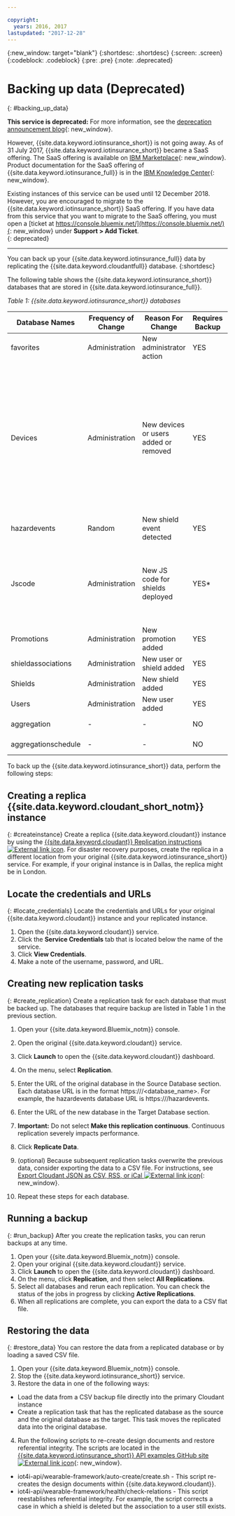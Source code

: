 ```yaml
---

copyright:
  years: 2016, 2017
lastupdated: "2017-12-28"
---
```


<!-- Common attributes used in the template are defined as follows: -->
{:new_window: target="blank"}
{:shortdesc: .shortdesc}
{:screen: .screen}
{:codeblock: .codeblock}
{:pre: .pre}
{:note: .deprecated}


<!-- {{site.data.keyword.iotinsurance_full}}  {{site.data.keyword.iotinsurance_short}}  -->

# Backing up data (Deprecated)
{: #backing_up_data}

**This service is deprecated:** For more information, see the [deprecation announcement blog](https://www.ibm.com/blogs/bluemix/2017/11/iot-for-insurance-on-bluemix-migrated-to-saas-offering/){: new_window}.

However, {{site.data.keyword.iotinsurance_short}} is not going away. As of 31 July 2017, {{site.data.keyword.iotinsurance_short}} became a SaaS offering. The SaaS offering is available on [IBM Marketplace](https://www.ibm.com/us-en/marketplace/ibm-iot-for-insurance){: new_window}. Product documentation for the SaaS offering of {{site.data.keyword.iotinsurance_full}} is in the [IBM Knowledge Center](https://www.ibm.com/support/knowledgecenter/SSQNYQ/iot-insurance/kc_welcome.html){: new_window}.

Existing instances of this service can be used until 12 December 2018. However, you are encouraged to migrate to the {{site.data.keyword.iotinsurance_short}} SaaS offering. If you have data from this service that you want to migrate to the SaaS offering, you must open a [ticket at https://console.bluemix.net/](https://console.bluemix.net/){: new_window} under **Support > Add Ticket**.  
{: deprecated}

---


You can back up your {{site.data.keyword.iotinsurance_full}} data by replicating the {{site.data.keyword.cloudantfull}} database.
{:shortdesc}

The following table shows the {{site.data.keyword.iotinsurance_short}} databases that are stored in {{site.data.keyword.iotinsurance_full}}.

*Table 1: {{site.data.keyword.iotinsurance_short}} databases*

Database Names| Frequency of Change| Reason For Change | Requires Backup | Comments
------------- | -------------| -------------| -------------| -------------
favorites|Administration|New administrator action|YES|-
Devices|Administration|New devices or users added or removed|YES| The transformer dynamically generates a table in memory and populates it with data from the device provider. For directly connected gateways, this table stores the devices.
hazardevents|Random|New shield event detected|YES|-
Jscode|Administration|New JS code for shields deployed|YES*| The administrator can optionally skip backup and deploy a new version of the JS code.
Promotions|Administration|New promotion added|YES|-
shieldassociations|Administration|New user or shield added|YES|-
Shields|Administration|New shield added|YES|-
Users|Administration|New user added|YES|-
aggregation|-|-|NO|Can be rebuilt.
aggregationschedule|-|-| NO|Can be rebuilt.

To back up the {{site.data.keyword.iotinsurance_short}} data, perform the following steps:

## Creating a replica {{site.data.keyword.cloudant_short_notm}} instance
{: #createinstance}
Create a replica {{site.data.keyword.cloudant}} instance by using the [{{site.data.keyword.cloudant}} Replication instructions ![External link icon](../../icons/launch-glyph.svg)](https://docs.cloudant.com/replication.html). For disaster recovery purposes, create the replica in a different location from your original {{site.data.keyword.iotinsurance_short}} service. For example, if your original instance is in Dallas, the replica might be in London.

## Locate the credentials and URLs
{: #locate_credentials}
Locate the credentials and URLs for your original {{site.data.keyword.cloudant}} instance and your replicated instance.
1. Open the {{site.data.keyword.cloudant}} service.
2. Click the **Service Credentials** tab that is located below the name of the service.
3. Click **View Credentials**.
4. Make a note of the username, password, and URL.

## Creating new replication tasks
{: #create_replication}
Create a replication task for each database that must be backed up. The databases that require backup are listed in Table 1 in the previous section.

1. Open your {{site.data.keyword.Bluemix_notm}} console.

2. Open the original {{site.data.keyword.cloudant}} service.

3. Click **Launch** to open the {{site.data.keyword.cloudant}} dashboard.

4. On the menu, select **Replication**.

5. Enter the URL of the original database in the Source Database section. Each database URL is in the format https://<CloudantbaseURL>/<database_name>.  For example, the hazardevents database URL is https://<CloudantbaseURL>/hazardevents.

6. Enter the URL of the new database in the Target Database section.

7. **Important:** Do not select **Make this replication continuous**.  Continuous replication severely impacts performance.

8. Click **Replicate Data**.  

9. (optional) Because subsequent replication tasks overwrite the previous data,  consider exporting the data to a CSV file.  For instructions, see [Export Cloudant JSON as CSV, RSS, or iCal ![External link icon](../../icons/launch-glyph.svg)](https://developer.ibm.com/clouddataservices/2015/09/22/export-cloudant-json-as-csv-rss-or-ical/){: new_window}.

10. Repeat these steps for each database.

## Running a backup
{: #run_backup}
After you create the replication tasks, you can rerun backups at any time.
1. Open your {{site.data.keyword.Bluemix_notm}} console.
2. Open your original {{site.data.keyword.cloudant}} service.
3. Click **Launch** to open the {{site.data.keyword.cloudant}} dashboard.
4. On the menu, click **Replication**, and then select **All Replications**.
5. Select all databases and rerun each replication. You can check the status of the jobs in progress by clicking **Active Replications**.
6. When all replications are complete, you can export the data to a CSV flat file.

## Restoring the data
{: #restore_data}
You can restore the data from a replicated database or by loading a saved CSV file.
1. Open your {{site.data.keyword.Bluemix_notm}} console.
2. Stop the {{site.data.keyword.iotinsurance_short}} service.
3. Restore the data in one of the following ways:
  - Load the data from a CSV backup file directly into the primary Cloudant instance
  - Create a replication task that has the replicated database as the source and the original database as the target. This task moves the replicated data into the original database.
4. Run the following scripts to re-create design documents and restore referential integrity.  The scripts are located in the [{{site.data.keyword.iotinsurance_short}} API examples GitHub site ![External link icon](../../icons/launch-glyph.svg)](https://github.com/IBM-Bluemix/iot4i-api-examples-nodejs/){: new_window}.
  - iot4i-api/wearable-framework/auto-create/create.sh - This script re-creates the design documents within {{site.data.keyword.cloudant}}.
  - iot4i-api/wearable-framework/health/check-relations - This script reestablishes referential integrity. For example, the script corrects a case in which a shield is deleted but the association to a user still exists.
